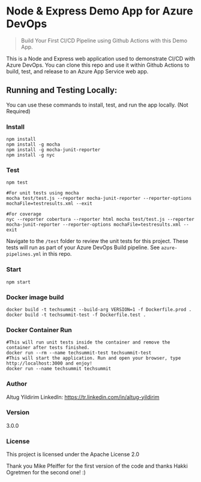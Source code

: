 # Node & Express Demo App for Azure DevOps

> Build Your First CI/CD Pipeline using Github Actions with this Demo App.

This is a Node and Express web application used to demonstrate CI/CD with Azure DevOps. You can clone this repo and use it within Github Actions to build, test, and release to an Azure App Service web app.

## Running and Testing Locally:

You can use these commands to install, test, and run the app locally. (Not Required)

### Install

```
npm install 
npm install -g mocha
npm install -g mocha-junit-reporter
npm install -g nyc
```

### Test

```
npm test

#For unit tests using mocha
mocha test/test.js --reporter mocha-junit-reporter --reporter-options mochaFile=testresults.xml --exit

#For coverage
nyc --reporter cobertura --reporter html mocha test/test.js --reporter mocha-junit-reporter --reporter-options mochaFile=testresults.xml --exit
```

Navigate to the `/test` folder to review the unit tests for this project. These tests will run as part of your Azure DevOps Build pipeline. See `azure-pipelines.yml` in this repo.

### Start

```
npm start
```
### Docker image build
```
docker build -t techsummit --build-arg VERSION=1 -f Dockerfile.prod .
docker build -t techsummit-test -f Dockerfile.test .
```
### Docker Container Run
```
#This will run unit tests inside the container and remove the container after tests finished.
docker run --rm --name techsummit-test techsummit-test
#This will start the application. Run and open your browser, type http://localhost:3000 and enjoy!
docker run --name techsummit techsummit
```
### Author

Altug Yildirim
LinkedIn: https://tr.linkedin.com/in/altug-yildirim

### Version

3.0.0

### License

This project is licensed under the Apache License 2.0

Thank you Mike Pfeiffer for the first version of the code and thanks Hakki Ogretmen for the second one! :)
